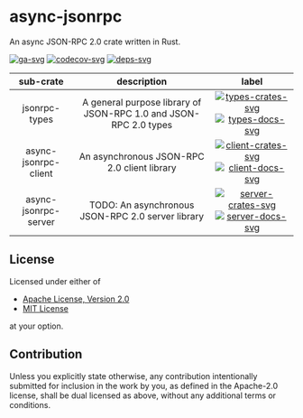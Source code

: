 # async-jsonrpc

An async JSON-RPC 2.0 crate written in Rust.

[![ga-svg]][ga-url]
[![codecov-svg]][codecov-url]
[![deps-svg]][deps-url]

[ga-svg]: https://github.com/koushiro/async-jsonrpc/workflows/build/badge.svg
[ga-url]: https://github.com/koushiro/async-jsonrpc/actions
[codecov-svg]: https://img.shields.io/codecov/c/github/koushiro/async-jsonrpc
[codecov-url]: https://codecov.io/gh/koushiro/async-jsonrpc
[deps-svg]: https://deps.rs/repo/github/koushiro/async-jsonrpc/status.svg
[deps-url]: https://deps.rs/repo/github/koushiro/async-jsonrpc

| sub-crate | description | label |
| :-------: | :---------: | :---: |
| jsonrpc-types | A general purpose library of JSON-RPC 1.0 and JSON-RPC 2.0 types | [![types-crates-svg]][types-crates-url] [![types-docs-svg]][types-docs-url] |
| async-jsonrpc-client | An asynchronous JSON-RPC 2.0 client library | [![client-crates-svg]][client-crates-url] [![client-docs-svg]][client-docs-url] |
| async-jsonrpc-server | TODO: An asynchronous JSON-RPC 2.0 server library | [![server-crates-svg]][server-crates-url] [![server-docs-svg]][server-docs-url] |

[types-crates-svg]: https://img.shields.io/crates/v/jsonrpc-types
[types-crates-url]: https://crates.io/crates/jsonrpc-types
[types-docs-svg]: https://docs.rs/jsonrpc-types/badge.svg
[types-docs-url]: https://docs.rs/jsonrpc-types

[client-crates-svg]: https://img.shields.io/crates/v/async-jsonrpc-client
[client-crates-url]: https://crates.io/crates/async-jsonrpc-client
[client-docs-svg]: https://docs.rs/async-jsonrpc-client/badge.svg
[client-docs-url]: https://docs.rs/async-jsonrpc-client

[server-crates-svg]: https://img.shields.io/crates/v/async-jsonrpc-server
[server-crates-url]: https://crates.io/crates/async-jsonrpc-server
[server-docs-svg]: https://docs.rs/async-jsonrpc-server/badge.svg
[server-docs-url]: https://docs.rs/async-jsonrpc-server

## License

Licensed under either of

- [Apache License, Version 2.0](LICENSE-APACHE)
- [MIT License](LICENSE-MIT)

at your option.

## Contribution

Unless you explicitly state otherwise, any contribution intentionally submitted
for inclusion in the work by you, as defined in the Apache-2.0 license, shall be
dual licensed as above, without any additional terms or conditions.

